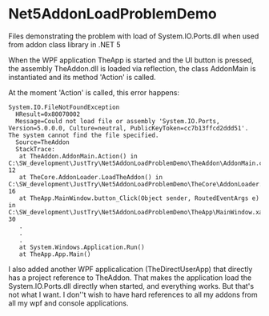 # Net5AddonLoadProblemDemo
Files demonstrating the problem with load of System.IO.Ports.dll when used from addon class library in .NET 5


When the WPF application TheApp is started and the UI button is pressed, the assembly TheAddon.dll is loaded via reflection, the class AddonMain is instantiated and its method 'Action' is called.

At the moment 'Action' is called, this error happens:

```
System.IO.FileNotFoundException
  HResult=0x80070002
  Message=Could not load file or assembly 'System.IO.Ports, Version=5.0.0.0, Culture=neutral, PublicKeyToken=cc7b13ffcd2ddd51'. The system cannot find the file specified.
  Source=TheAddon
  StackTrace:
   at TheAddon.AddonMain.Action() in C:\SW_development\JustTry\Net5AddonLoadProblemDemo\TheAddon\AddonMain.cs:line 12
   at TheCore.AddonLoader.LoadTheAddon() in C:\SW_development\JustTry\Net5AddonLoadProblemDemo\TheCore\AddonLoader.cs:line 16
   at TheApp.MainWindow.button_Click(Object sender, RoutedEventArgs e) in C:\SW_development\JustTry\Net5AddonLoadProblemDemo\TheApp\MainWindow.xaml.cs:line 30
   .
   .
   .
   at System.Windows.Application.Run()
   at TheApp.App.Main()
```


I also added another WPF applicalication (TheDirectUserApp) that directly has a project reference to TheAddon. That makes the application load the System.IO.Ports.dll directly when started, and everything works.
But that's not what I want. I don''t wish to have hard references to all my addons from all my wpf and console applications.